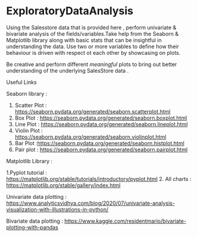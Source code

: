 # ExploratoryDataAnalysis

Using the Salesstore data that is provided here , perform univariate & bivariate analysis of the fields/variables.Take help from the Seaborn & Matplotlib library along with basic stats that can be insightful in understanding the data. Use two or more variables to define how their behaviour is driven with respect ot each other by showcasing on plots.

Be creative and perform different *meaningful* plots to bring out better understanding of the underlying SalesStore data .

Useful Links

Seaborn library : 

1. Scatter Plot : https://seaborn.pydata.org/generated/seaborn.scatterplot.html
2. Box Plot : https://seaborn.pydata.org/generated/seaborn.boxplot.html
3. Line Plot : https://seaborn.pydata.org/generated/seaborn.lineplot.html
4. Violin Plot : https://seaborn.pydata.org/generated/seaborn.violinplot.html
5. Bar Plot :https://seaborn.pydata.org/generated/seaborn.histplot.html
6. Pair plot : https://seaborn.pydata.org/generated/seaborn.pairplot.html

Matplotlib Library :

1.Pyplot tutorial : https://matplotlib.org/stable/tutorials/introductory/pyplot.html
2. All charts : https://matplotlib.org/stable/gallery/index.html



Univariate data plotting : https://www.analyticsvidhya.com/blog/2020/07/univariate-analysis-visualization-with-illustrations-in-python/

Bivariate data plotting : https://www.kaggle.com/residentmario/bivariate-plotting-with-pandas
